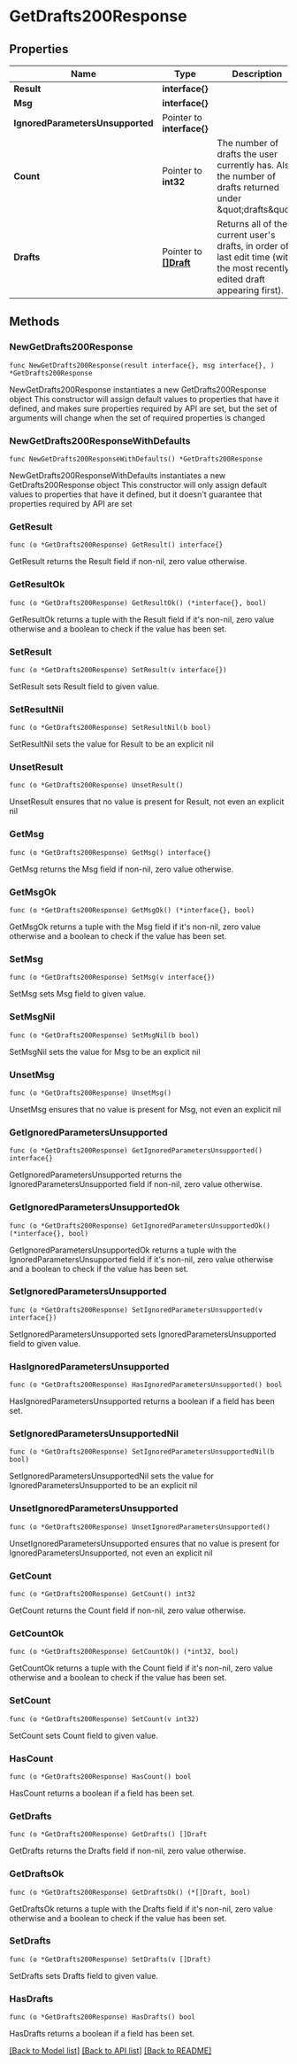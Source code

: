 # GetDrafts200Response

## Properties

Name | Type | Description | Notes
------------ | ------------- | ------------- | -------------
**Result** | **interface{}** |  | 
**Msg** | **interface{}** |  | 
**IgnoredParametersUnsupported** | Pointer to **interface{}** |  | [optional] 
**Count** | Pointer to **int32** | The number of drafts the user currently has. Also the number of drafts returned under \&quot;drafts\&quot;.  | [optional] 
**Drafts** | Pointer to [**[]Draft**](Draft.md) | Returns all of the current user&#39;s drafts, in order of last edit time (with the most recently edited draft appearing first).  | [optional] 

## Methods

### NewGetDrafts200Response

`func NewGetDrafts200Response(result interface{}, msg interface{}, ) *GetDrafts200Response`

NewGetDrafts200Response instantiates a new GetDrafts200Response object
This constructor will assign default values to properties that have it defined,
and makes sure properties required by API are set, but the set of arguments
will change when the set of required properties is changed

### NewGetDrafts200ResponseWithDefaults

`func NewGetDrafts200ResponseWithDefaults() *GetDrafts200Response`

NewGetDrafts200ResponseWithDefaults instantiates a new GetDrafts200Response object
This constructor will only assign default values to properties that have it defined,
but it doesn't guarantee that properties required by API are set

### GetResult

`func (o *GetDrafts200Response) GetResult() interface{}`

GetResult returns the Result field if non-nil, zero value otherwise.

### GetResultOk

`func (o *GetDrafts200Response) GetResultOk() (*interface{}, bool)`

GetResultOk returns a tuple with the Result field if it's non-nil, zero value otherwise
and a boolean to check if the value has been set.

### SetResult

`func (o *GetDrafts200Response) SetResult(v interface{})`

SetResult sets Result field to given value.


### SetResultNil

`func (o *GetDrafts200Response) SetResultNil(b bool)`

 SetResultNil sets the value for Result to be an explicit nil

### UnsetResult
`func (o *GetDrafts200Response) UnsetResult()`

UnsetResult ensures that no value is present for Result, not even an explicit nil
### GetMsg

`func (o *GetDrafts200Response) GetMsg() interface{}`

GetMsg returns the Msg field if non-nil, zero value otherwise.

### GetMsgOk

`func (o *GetDrafts200Response) GetMsgOk() (*interface{}, bool)`

GetMsgOk returns a tuple with the Msg field if it's non-nil, zero value otherwise
and a boolean to check if the value has been set.

### SetMsg

`func (o *GetDrafts200Response) SetMsg(v interface{})`

SetMsg sets Msg field to given value.


### SetMsgNil

`func (o *GetDrafts200Response) SetMsgNil(b bool)`

 SetMsgNil sets the value for Msg to be an explicit nil

### UnsetMsg
`func (o *GetDrafts200Response) UnsetMsg()`

UnsetMsg ensures that no value is present for Msg, not even an explicit nil
### GetIgnoredParametersUnsupported

`func (o *GetDrafts200Response) GetIgnoredParametersUnsupported() interface{}`

GetIgnoredParametersUnsupported returns the IgnoredParametersUnsupported field if non-nil, zero value otherwise.

### GetIgnoredParametersUnsupportedOk

`func (o *GetDrafts200Response) GetIgnoredParametersUnsupportedOk() (*interface{}, bool)`

GetIgnoredParametersUnsupportedOk returns a tuple with the IgnoredParametersUnsupported field if it's non-nil, zero value otherwise
and a boolean to check if the value has been set.

### SetIgnoredParametersUnsupported

`func (o *GetDrafts200Response) SetIgnoredParametersUnsupported(v interface{})`

SetIgnoredParametersUnsupported sets IgnoredParametersUnsupported field to given value.

### HasIgnoredParametersUnsupported

`func (o *GetDrafts200Response) HasIgnoredParametersUnsupported() bool`

HasIgnoredParametersUnsupported returns a boolean if a field has been set.

### SetIgnoredParametersUnsupportedNil

`func (o *GetDrafts200Response) SetIgnoredParametersUnsupportedNil(b bool)`

 SetIgnoredParametersUnsupportedNil sets the value for IgnoredParametersUnsupported to be an explicit nil

### UnsetIgnoredParametersUnsupported
`func (o *GetDrafts200Response) UnsetIgnoredParametersUnsupported()`

UnsetIgnoredParametersUnsupported ensures that no value is present for IgnoredParametersUnsupported, not even an explicit nil
### GetCount

`func (o *GetDrafts200Response) GetCount() int32`

GetCount returns the Count field if non-nil, zero value otherwise.

### GetCountOk

`func (o *GetDrafts200Response) GetCountOk() (*int32, bool)`

GetCountOk returns a tuple with the Count field if it's non-nil, zero value otherwise
and a boolean to check if the value has been set.

### SetCount

`func (o *GetDrafts200Response) SetCount(v int32)`

SetCount sets Count field to given value.

### HasCount

`func (o *GetDrafts200Response) HasCount() bool`

HasCount returns a boolean if a field has been set.

### GetDrafts

`func (o *GetDrafts200Response) GetDrafts() []Draft`

GetDrafts returns the Drafts field if non-nil, zero value otherwise.

### GetDraftsOk

`func (o *GetDrafts200Response) GetDraftsOk() (*[]Draft, bool)`

GetDraftsOk returns a tuple with the Drafts field if it's non-nil, zero value otherwise
and a boolean to check if the value has been set.

### SetDrafts

`func (o *GetDrafts200Response) SetDrafts(v []Draft)`

SetDrafts sets Drafts field to given value.

### HasDrafts

`func (o *GetDrafts200Response) HasDrafts() bool`

HasDrafts returns a boolean if a field has been set.


[[Back to Model list]](../README.md#documentation-for-models) [[Back to API list]](../README.md#documentation-for-api-endpoints) [[Back to README]](../README.md)


